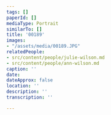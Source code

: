```yaml
---
tags: []
paperId: []
mediaType: Portrait
similarTo: []
title: '00189'
images:
- "/assets/media/00189.JPG"
relatedPeople:
- src/content/people/julie-wilson.md
- src/content/people/ann-wilson.md
caption: ''
date: 
dateApprox: false
location: ''
description: ''
transcription: ''

---
```

